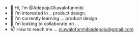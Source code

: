 - 👋 Hi, I’m @AdepojuOluwalofunmibi
- 👀 I’m interested in .. product design.
- 🌱 I’m currently learning ... product design 
- 💞️ I’m looking to collaborate on ...
- 📫 How to reach me ... oluwalofunmibiadepoju@gmail.com

<!---
AdepojuOluwalofunmibi/AdepojuOluwalofunmibi is a ✨ special ✨ repository because its `README.md` (this file) appears on your GitHub profile.
You can click the Preview link to take a look at your changes.
--->
